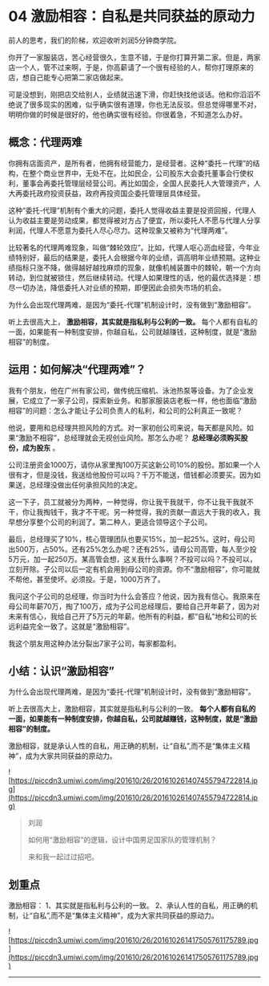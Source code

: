 # 04 激励相容：自私是共同获益的原动力

前人的思考，我们的阶梯，欢迎收听刘润5分钟商学院。

你开了一家服装店，苦心经营很久，生意不错，于是你打算开第二家。但是，两家店一个人，管不过来啊，于是，你高薪请了一个很有经验的人，帮你打理原来的店，想自己能专心把第二家店做起来。

可是没想到，刚把店交给别人，业绩就迅速下滑，你赶快找他谈话。他和你滔滔不绝说了很多现实的困难，似乎确实很有道理，你也无法反驳。但总觉得哪里不对，明明你做的时候是很好的，他也确实很有经验。你很着急，不知道怎么办好。

##  概念：代理两难

你拥有店面资产，是所有者，他拥有经营能力，是经营者。这种“委托－代理”的结构，在整个商业世界中，无处不在。比如民企，公司股东大会委托董事会行使权利，董事会再委托管理层经营公司。再比如国企，全国人民委托人大管理资产，人大再委托政府投资获益，政府再投资国企委托管理层具体经营。

这种“委托-代理”机制有个重大的问题，委托人觉得收益主要是投资回报，代理人认为收益主要是劳动成果，都觉得被对方占了便宜，所以委托人不愿与代理人分享利润，代理人不愿意为委托人尽心尽力。这种现象又被称为“代理两难”。

比较著名的代理两难现象，叫做“棘轮效应”。比如，代理人呕心沥血经营，今年业绩特别好，最后的结果是，委托人会根据今年的业绩，调高明年业绩预期。这种业绩指标只涨不降，做得越好越找麻烦的现象，就像机械装置中的棘轮，朝一个方向转动，到位就被锁住，然后继续转动。代理人如果理性的话，他的最优选择是：想尽一切办法，降低委托人对业绩的预期，即便因此会损失市场的机会。

为什么会出现代理两难，是因为“委托-代理”机制设计时，没有做到“激励相容”。

听上去很高大上， **激励相容，其实就是指私利与公利的一致。** 每个人都有自私的一面，如果能有一种制度安排，你越自私，公司就越赚钱，这种制度，就是“激励相容”的制度。

## 运用：如何解决“代理两难”？

我有个朋友，他在广州有家公司，做传统压缩机、泳池热泵等设备。为了企业发展，它成立了一家子公司，探索新业务。和那家服装店老板一样，他也面临“激励相容”的问题：怎么才能让子公司负责人的私利，和公司的公利真正一致呢？

他说，要用和总经理共担风险的方式。对一家初创公司来说，每天都是风险。如果“激励不相容”，总经理就会无视创业风险。那怎么办呢？ **总经理必须购买股份，成为股东** 。

公司注册资金1000万，请你从家里掏100万买这新公司10%的股份。那如果一个人很有才，但是没钱，我送给他股份可以吗？千万不能送，借钱都必须要买。因为如果送，总经理没做出任何承担风险的决定。

这一下子，员工就被分为两种，一种觉得，你让我干我就干，你不让我干我就不干，你让我掏钱干，我才不干呢。另一种觉得，我的贡献一直远大于我的收入，我早想分享整个公司的利润了。第二种人，更适合领导这个子公司。

最后，总经理买了10%，核心管理团队也要买15%，加一起25%。这时，母公司出500万，占50%。还有25%怎么办呢？还有25%，请母公司高管，每人至少投5万元，加一起250万。某高管会想，这关我什么事啊？不投可以吗？不投可以，立刻开除。子公司以后一定有机会用到母公司的资源。你不“激励相容”，你可能就不帮他，甚至使坏。必须投。于是，1000万齐了。

我问这个子公司的总经理，你当时为什么会答应？他说，因为我有信心。我原来在母公司年薪70万，掏了100万，成为子公司总经理后，要给自己开年薪了，因为对未来有信心，我给自己开了5万元的年薪。他所有的利益，都“自私”地和公司的长远利益完全一致了。这就是“激励相容”。

我这个朋友用这种办法分裂出7家子公司，每家都盈利。

## 小结：认识“激励相容”

为什么会出现代理两难，是因为“委托-代理”机制设计时，没有做到“激励相容”。

听上去很高大上，激励相容，其实就是指私利与公利的一致。 **每个人都有自私的一面，如果能有一种制度安排，你越自私，公司就越赚钱，这种制度，就是“激励相容”的制度。**

激励相容，就是承认人性的自私，用正确的机制，让“自私”,而不是“集体主义精神”，成为大家共同获益的原动力。

![https://piccdn3.umiwi.com/img/201610/26/201610261407455794722814.jpg](https://piccdn3.umiwi.com/img/201610/26/201610261407455794722814.jpg)

> 刘润
> 
> 如何用“激励相容”的逻辑，设计中国男足国家队的管理机制？
> 
> 来和我一起过过招吧。

## 划重点

激励相容：
1、其实就是指私利与公利的一致。
2、承认人性的自私，用正确的机制，让“自私”,而不是“集体主义精神”，成为大家共同获益的原动力。

![https://piccdn3.umiwi.com/img/201610/26/201610261417505761175789.jpg](https://piccdn3.umiwi.com/img/201610/26/201610261417505761175789.jpg)

---
